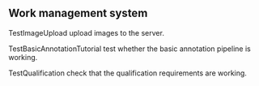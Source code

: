 ## Work management system ##

TestImageUpload upload images to the server.

TestBasicAnnotationTutorial test whether the basic annotation pipeline is working.

TestQualification check that the qualification requirements are working.